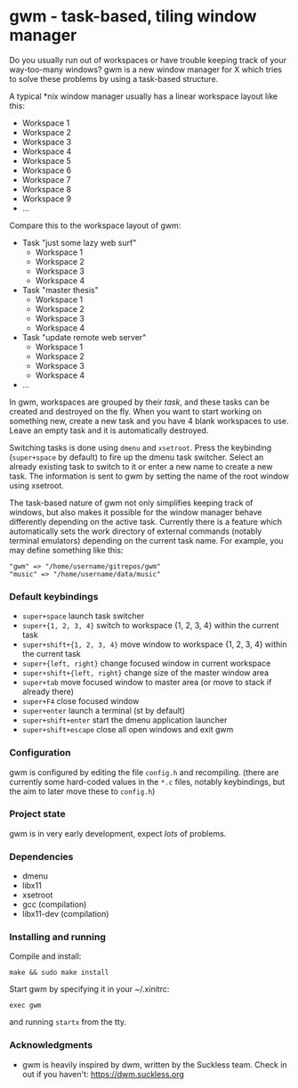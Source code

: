 # gwm - task-based, tiling window manager

Do you usually run out of workspaces or have trouble keeping track of your way-too-many windows? gwm is a new window manager for X which tries to solve these problems by using a task-based structure.

A typical *nix window manager usually has a linear workspace layout like this:

* Workspace 1
* Workspace 2
* Workspace 3
* Workspace 4
* Workspace 5
* Workspace 6
* Workspace 7
* Workspace 8
* Workspace 9
* ...

Compare this to the workspace layout of gwm:

* Task "just some lazy web surf"
    * Workspace 1
    * Workspace 2
    * Workspace 3
    * Workspace 4
* Task "master thesis"
    * Workspace 1
    * Workspace 2
    * Workspace 3
    * Workspace 4
* Task "update remote web server"
    * Workspace 1
    * Workspace 2
    * Workspace 3
    * Workspace 4
* ...

In gwm, workspaces are grouped by their *task*, and these tasks can be created and destroyed on the fly. When you want to start working on something new, create a new task and you have 4 blank workspaces to use. Leave an empty task and it is automatically destroyed.

Switching tasks is done using `dmenu` and `xsetroot`. Press the keybinding (`super+space` by default) to fire up the dmenu task switcher. Select an already existing task to switch to it or enter a new name to create a new task. The information is sent to gwm by setting the name of the root window using xsetroot.

The task-based nature of gwm not only simplifies keeping track of windows, but also makes it possible for the window manager behave differently depending on the active task. Currently there is a feature which automatically sets the work directory of external commands (notably terminal emulators) depending on the current task name. For example, you may define something like this:
```
"gwm" => "/home/username/gitrepos/gwm"
"music" => "/home/username/data/music"
```


### Default keybindings

* `super+space` launch task switcher
* `super+{1, 2, 3, 4}` switch to workspace {1, 2, 3, 4} within the current task
* `super+shift+{1, 2, 3, 4}` move window to workspace {1, 2, 3, 4} within the current task
* `super+{left, right}` change focused window in current workspace
* `super+shift+{left, right}` change size of the master window area
* `super+tab` move focused window to master area (or move to stack if already there)
* `super+F4` close focused window
* `super+enter` launch a terminal (st by default)
* `super+shift+enter` start the dmenu application launcher
* `super+shift+escape` close all open windows and exit gwm


### Configuration

gwm is configured by editing the file `config.h` and recompiling. (there are currently some hard-coded values in the `*.c` files, notably keybindings, but the aim to later move these to `config.h`)


### Project state

gwm is in very early development, expect *lots* of problems.


### Dependencies

* dmenu
* libx11
* xsetroot
* gcc (compilation)
* libx11-dev (compilation)


### Installing and running

Compile and install:

`make && sudo make install`

Start gwm by specifying it in your ~/.xinitrc:

```
exec gwm
```

and running `startx` from the tty.


### Acknowledgments

* gwm is heavily inspired by dwm, written by the Suckless team. Check in out if you haven't: https://dwm.suckless.org
